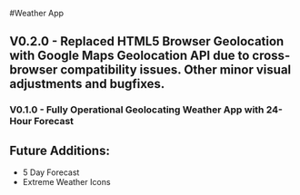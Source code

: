 #Weather App## V0.2.0 - Replaced HTML5 Browser Geolocation with Google Maps Geolocation API due to cross-browser compatibility issues.  Other minor visual adjustments and bugfixes.### V0.1.0 - Fully Operational Geolocating Weather App with 24-Hour Forecast## Future Additions:  - 5 Day Forecast  - Extreme Weather Icons 
 
